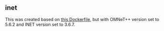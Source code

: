 ## inet

This was created based on [this Dockerfile](https://github.com/omnetpp/dockerfiles/blob/master/inet/Dockerfile), but with OMNeT++ version set to 5.6.2 and INET version set to 3.6.7.
